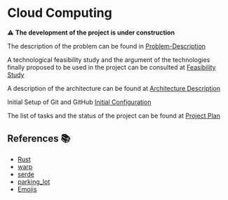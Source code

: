 # Cloud Computing

:warning: **The development of the project is under construction**


The description of the problem can be found in [Problem-Description](https://github.com/pepitoenpeligro/CC-Project/blob/master/docs/problem-description.md)

A technological feasibility study and the argument of the technologies finally proposed to be used in the project can be consulted at [Feasibility Study](https://github.com/pepitoenpeligro/CC-Project/blob/master/docs/feasibility-study.md)

A description of the architecture can be found at [Architecture Description](https://github.com/pepitoenpeligro/CC-Project/blob/master/docs/tecnology-architecture.md)

Initial Setup of Git and GitHub [Initial Configuration](https://github.com/pepitoenpeligro/CC-Project/blob/master/docs/environmentConfiguration.md)

The list of tasks and the status of the project can be found at [Project Plan](https://github.com/pepitoenpeligro/CloudBanking/projects/1)





## References :books:
* [Rust](https://www.rust-lang.org)
* [warp](https://github.com/seanmonstar/warp)
* [serde](https://github.com/serde-rs/serde)
* [parking_lot](https://github.com/Amanieu/parking_lot)
* [Emojis](https://gist.github.com/rxaviers/7360908)



